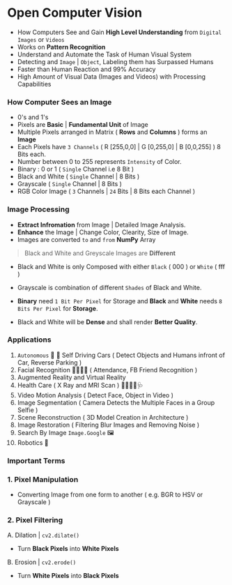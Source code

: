 # Open Computer Vision

- How Computers See and Gain **High Level Understanding** from `Digital Images` or `Videos`
- Works on **Pattern Recognition**
- Understand and Automate the Task of Human Visual System
- Detecting and `Image` | `Object`, Labeling them has Surpassed Humans
- Faster than Human Reaction and 99% Accuracy
- High Amount of Visual Data (Images and Videos) with Processing Capabilities

### How Computer Sees an Image
- 0's and 1's
- Pixels are **Basic** | **Fundamental Unit** of Image 
- Multiple Pixels arranged in Matrix ( **Rows** and **Columns** ) forms an **Image**
- Each Pixels have `3 Channels` ( R [255,0,0] | G [0,255,0] | B [0,0,255] ) 8 Bits each.
- Number between 0 to 255 represents `Intensity` of Color.
- Binary : 0 or 1 ( `Single` Channel i.e 8 Bit )
- Black and White ( `Single` Channel | 8 Bits )
- Grayscale ( `Single` Channel | 8 Bits )
- RGB Color Image ( `3` Channels | `24` Bits | 8 Bits each Channel )

### Image Processing

- **Extract Infromation** from Image | Detailed Image Analysis.
- **Enhance** the Image | Change Color, Clearity, Size of Image.
- Images are converted `to` and `from` **NumPy** Array

> Black and White and Greyscale Images are **Different**
- Black and White is only Composed with either `Black` ( 000 ) or `White` ( fff )
- Grayscale is combination of different `Shades` of Black and White.

- **Binary** need `1 Bit Per Pixel` for Storage and **Black** and **White** needs `8 Bits Per Pixel` for **Storage**.
- Black and White will be **Dense** and shall render **Better Quality**.

### Applications 
1. `Autonomous` 🚗 🚙 Self Driving Cars ( Detect Objects and Humans infront of Car, Reverse Parking )
2. Facial Recognition 👦🏻🧒🏻 ( Attendance, FB Friend Recognition )
3. Augmented Reality and Virtual Reality 
4. Health Care ( X Ray and MRI Scan ) 👨🏻‍⚕️💉🩺
5. Video Motion Analysis ( Detect Face, Object in Video )
6. Image Segmentation ( Camera Detects the Multiple Faces in a Group Selfie )
7. Scene Reconstruction ( 3D Model Creation in Architecture )
8. Image Restoration ( Filtering Blur Images and Removing Noise )
9. Search By Image `Image.Google` 🖼
10. Robotics 🤖

### Important Terms

### 1. Pixel Manipulation
- Converting Image from one form to another ( e.g. BGR to HSV or Grayscale )

### 2. Pixel Filtering

A. Dilation | `cv2.dilate()`
- Turn **Black Pixels** into **White Pixels**

B. Erosion | `cv2.erode()`
- Turn **White Pixels** into **Black Pixels**


